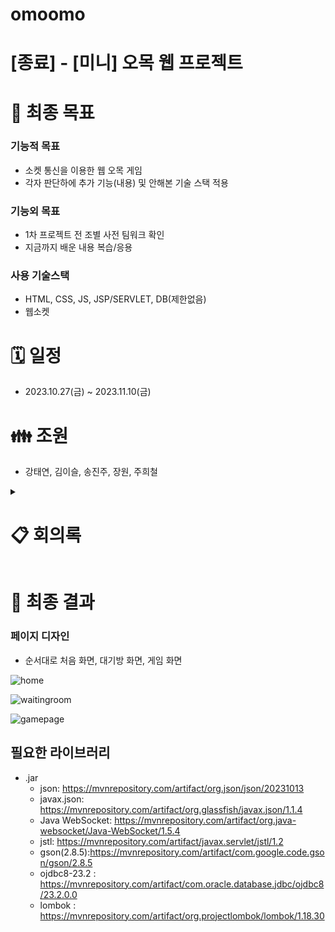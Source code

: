 # omoomo

# [종료] - [미니] 오목 웹 프로젝트

# 🎯 최종 목표

### 기능적 목표

- 소켓 통신을 이용한 웹 오목 게임
- 각자 판단하에 추가 기능(내용) 및 안해본 기술 스택 적용

### 기능외 목표

- 1차 프로젝트 전 조별 사전 팀워크 확인
- 지금까지 배운 내용 복습/응용

### 사용 기술스택

- HTML, CSS, JS, JSP/SERVLET, DB(제한없음)
- 웹소켓

# 🗓️ 일정

- 2023.10.27(금) ~ 2023.11.10(금)

# 👪 조원

- 강태연, 김이슬, 송진주, 장원, 주희철

<details>
<summary>
    
# 📋 회의록
</summary>

## 2023.10.27 (금)

### 목표

- 다음 회의까지 해야할 일 결정

### 회의 결과

- 각자 오목 판별 로직 완성
- 다음 회의 전까지 넣을 만한 기능 취합

## 2023.10.30 (월)

### 목표

- 넣을 기능 결정
- 다음 회의까지 할 일 결정

### 회의 결과

- 넣을 기능을 다음 목록들로 결정
    - 오목 게임 - 33금지, 44금지 기능 추가
    - 방 - 최대 8개까지 생성, 한 방에는 2명까지만 접속 가능
    - 회원가입 및 로그인 기능
    - 경기 승패 저장
    - 랭킹 표시 및 검색
- 11/03(금)까지 피그마에 각자 생각하는 화면 디자인이나 구도 작성
    - 링크: [Omoomo 화면디자인](https://www.figma.com/file/6sm7MYRBKKIIccXnclDk76/Omok?type=design&mode=design&t=RTWyakm4AsoYa2MG-1)

## 2023.11.01 (수)

### 목표

- 역할 분담

### 회의 진행

- 만들어야할 기능 및 인원 배분
    - 2명 - [소켓] 오목 게임 및 로직, 채팅
    - 1명 - 방 생성 및 대기 화면
    - 1명 - 경기 승패 저장 및 랭킹 표시
    - 1명 - 회원가입 및 로그인
- 각자 하고싶은 기능 선택
    
    
    | 이름 | 1지망 | 2지망 |
    | --- | --- | --- |
    | 김이슬 | 오목 게임 | 경기 승패 저장 및 랭킹 |
    | 강태연 | 오목 게임 및 로직, 채팅 |  |
    | 송진주 | 오목 게임 | 회원가입 및 로그인 |
    | 장원 | 회원가입 및 로그인 | 오목 게임 |
    | 주희철 | 오목 게임 |  |

### 회의 결과

- 역할
    - 강태연 - 방 생성 기능 및 대기방 페이지
    - 김이슬 - 오목 승리, 33금지, 44금지 로직
    - 송진주 - 회원가입 및 로그인 기능
    - 장원 - 경기 승패 저장 및 랭킹 표시 기능
    - 주희철 - 오목 게임 및 채팅 프로그램

## 2023.11.03 (금)

### 목표

- 각자 할 작업을 명확히 결정
- 화면 디자인 결정

### 회의 결과

- 화면 디자인 확정
- 장원 - 서버 작업 분리 구조 구축
- 주희철 - 웹소켓 부분 작업 분리 구조 구축
- 분리 구조 구축 후, 각자 작업 진행

## 2023.11.06 (월)

### 목표

- 각자 진행할 작업 확정

### 회의 진행

- 방 생성은 소켓과 연관이 없음을 확인

### 회의 결과

- 각자 작업 시작

## 2023.11.09 (목)

### 목표

- 통합 작업 완료

### 회의 결과

- 통합 작업 미완료
- 회의 전까지 계속 진행

## 2023.11.10 (금) - 발표 당일

### 회의 결과

- 각자 맡은 부분에서 불필요한 소스 정리 및 주석 추가

## 2023.11.13 (월)

### 목표

- 각자 수정한 소스 병합

### 회의 결과

- 소스 병합 완료
</details>

# 🎲 최종 결과

### 페이지 디자인

- 순서대로 처음 화면, 대기방 화면, 게임 화면

![home](https://github.com/Cubites/omoomo/assets/75084369/a29892e8-6ffb-458c-ae8f-1cd82711dfdc)

![waitingroom](https://github.com/Cubites/omoomo/assets/75084369/2868e21c-ea38-4cb5-b847-4de00401ca46)

![gamepage](https://github.com/Cubites/omoomo/assets/75084369/3754679b-70d3-4635-9fe7-353795cfe689)

## 필요한 라이브러리
* .jar
    * json: https://mvnrepository.com/artifact/org.json/json/20231013
    * javax.json: https://mvnrepository.com/artifact/org.glassfish/javax.json/1.1.4
    * Java WebSocket: https://mvnrepository.com/artifact/org.java-websocket/Java-WebSocket/1.5.4
    * jstl: https://mvnrepository.com/artifact/javax.servlet/jstl/1.2
    * gson(2.8.5):https://mvnrepository.com/artifact/com.google.code.gson/gson/2.8.5
    * ojdbc8-23.2 : https://mvnrepository.com/artifact/com.oracle.database.jdbc/ojdbc8/23.2.0.0 
    * lombok : https://mvnrepository.com/artifact/org.projectlombok/lombok/1.18.30
